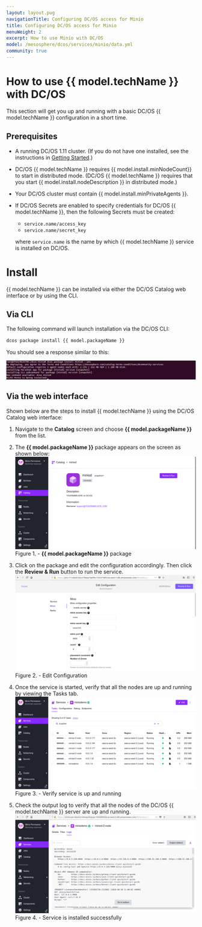 ```yaml
---
layout: layout.pug
navigationTitle: Configuring DC/OS access for Minio
title: Configuring DC/OS access for Minio
menuWeight: 2
excerpt: How to use Minio with DC/OS
model: /mesosphere/dcos/services/minio/data.yml
community: true
---
```


# How to use {{ model.techName }} with DC/OS 

This section will get you up and running with a basic DC/OS {{ model.techName }} configuration in a short time.

## Prerequisites

* A running DC/OS 1.11 cluster. (If you do not have one installed, see the instructions in [Getting Started](/mesosphere/dcos/services/minio/0.1.0/getting-started/#install-a-basic-cluster).)

* DC/OS {{ model.techName }} requires {{ model.install.minNodeCount}} to start in distributed mode. (DC/OS {{ model.techName }} requires that you start {{ model.install.nodeDescription }} in distributed mode.)

* Your DC/OS cluster must contain {{ model.install.minPrivateAgents }}. 

* If DC/OS Secrets are enabled to specify credentials for DC/OS {{ model.techName }}, then the following Secrets must be created:

  * `service.name/access_key`
  * `service.name/secret_key`

  where `service.name` is the name by which {{ model.techName }} service is installed on DC/OS.

# Install

{{ model.techName }} can be installed via either the DC/OS Catalog web interface or by using the CLI. 

## Via CLI

The following command will launch installation via the DC/OS CLI:

```bash
dcos package install {{ model.packageName }} 
```

You should see a response similar to this:
  
  [<img src="../0.1.2/img/Package_installed.png" />](../0.1.2/img/Package_installed.png)


## Via the web interface

Shown below are the steps to install {{ model.techName }} using the DC/OS Catalog web interface:

1. Navigate to the **Catalog** screen and choose **{{ model.packageName }}** from the list.

1. The **{{ model.packageName }}** package appears on the screen as shown below: 
    [<img src="../0.1.2/img/Catalog_Service_View.png" />](../0.1.2/img/Catalog_Service_View.png)
    Figure 1. - **{{ model.packageName }}** package  

1. Click on the package and edit the configuration accordingly. Then click the **Review & Run** button to run the service.
    [<img src="../0.1.2/img/Node_Count1.png" alt="Node Count"/>](../0.1.2/img/Node_Count1.png)
    Figure 2. - Edit Configuration

1. Once the service is started, verify that all the nodes are up and running by viewing the Tasks tab.
    [<img src="../0.1.2/img/Running_Stage1.png" alt="Running Stage"/>](../0.1.2/img/Running_Stage1.png)
    Figure 3. - Verify service is up and running

1.  Check the output log to verify that all the nodes of the DC/OS {{ model.techName }} server are up and running.
    [<img src="../0.1.2/img/Successful_Execution1.png" alt="Successful Execution"/>](../0.1.2/img/Successful_Execution1.png)
    Figure 4. - Service is installed successfully




